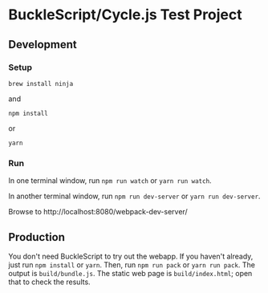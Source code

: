 # BuckleScript/Cycle.js Test Project

## Development

### Setup

    brew install ninja

and

    npm install

or

    yarn

### Run

In one terminal window, run `npm run watch` or `yarn run watch`.

In another terminal window, run `npm run dev-server` or `yarn run
dev-server`.

Browse to http://localhost:8080/webpack-dev-server/

## Production

You don't need BuckleScript to try out the webapp. If you haven't
already, just run `npm install` or `yarn`. Then, run `npm run pack` or
`yarn run pack`. The output is `build/bundle.js`. The static web page is
`build/index.html`; open that to check the results.

